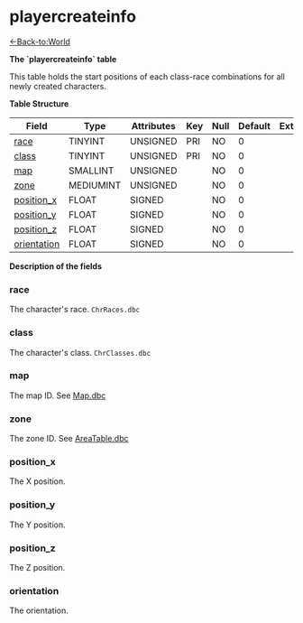 # playercreateinfo

[<-Back-to:World](database-world)

**The \`playercreateinfo\` table**

This table holds the start positions of each class-race combinations for all newly created characters.

**Table Structure**

| Field            | Type      | Attributes | Key | Null | Default | Extra | Comment |
| ---------------- | --------- | ---------- | --- | ---- | ------- | ----- | ------- |
| [race][1]        | TINYINT   | UNSIGNED   | PRI | NO   | 0       |       |         |
| [class][2]       | TINYINT   | UNSIGNED   | PRI | NO   | 0       |       |         |
| [map][3]         | SMALLINT  | UNSIGNED   |     | NO   | 0       |       |         |
| [zone][4]        | MEDIUMINT | UNSIGNED   |     | NO   | 0       |       |         |
| [position_x][5]  | FLOAT     | SIGNED     |     | NO   | 0       |       |         |
| [position_y][6]  | FLOAT     | SIGNED     |     | NO   | 0       |       |         |
| [position_z][7]  | FLOAT     | SIGNED     |     | NO   | 0       |       |         |
| [orientation][8] | FLOAT     | SIGNED     |     | NO   | 0       |       |         |

[1]: #race
[2]: #class
[3]: #map
[4]: #zone
[5]: #position_x
[6]: #position_y
[7]: #position_z
[8]: #orientation

**Description of the fields**

### race

The character's race. `ChrRaces.dbc`

### class

The character's class. `ChrClasses.dbc`

### map

The map ID. See [Map.dbc](map)

### zone

The zone ID. See [AreaTable.dbc](areatable)

### position\_x

The X position.

### position\_y

The Y position.

### position\_z

The Z position.

### orientation

The orientation.
